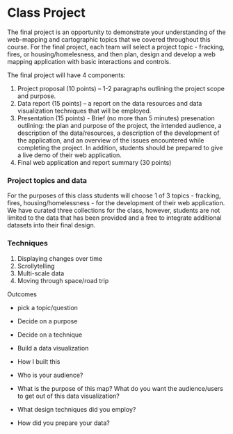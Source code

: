 # Class Project 

The final project is an opportunity to demonstrate your understanding of the web-mapping and cartographic topics that we covered throughout this course. For the final project, each team will select a project topic - fracking, fires, or  housing/homelesness, and then plan, design and develop a web mapping application with basic interactions and controls. 

The final project will have 4 components:

1. Project proposal (10 points) – 1-2 paragraphs outlining the project scope and purpose. 
2. Data report (15 points) – a report on the data resources and data visualization techniques that will be employed. 
3. Presentation (15 points) - Brief (no more than 5 minutes) presenation outlining: the plan and purpose of the project, the intended audience, a description of the data/resources, a description of the development of the application, and an overview of the issues encountered while completing the project. In addition, students should be prepared to give a live demo of their web application.
4. Final web application and report summary (30 points)

### Project topics and data 

For the purposes of this class students will choose 1 of 3 topics - fracking, fires, housing/homelessness - for the development of their web application. We have curated three collections for the class, however, students are not limited to the data that has been provided and a free to integrate additional datasets into their final design. 




### Techniques 

1. Displaying changes over time
2. Scrollytelling
3. Multi-scale data
4. Moving through space/road trip 

Outcomes 

- pick a topic/question 
- Decide on a purpose
- Decide on a technique 
- Build a data visualization 
- How I built this
  







- Who is your audience? 
- What is the purpose of this map? What do you want the audience/users to get out of this data visualization? 
- What design techniques did you employ? 
- How did you prepare your data? 
